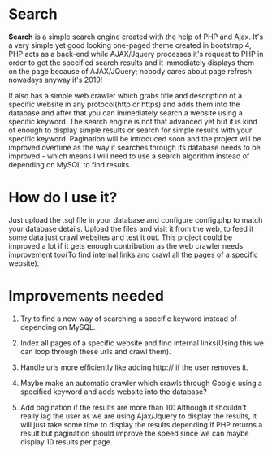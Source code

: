 # Search

**Search** is a simple search engine created with the help of PHP and Ajax. It's a very simple yet good looking one-paged theme created in bootstrap 4, PHP acts as a back-end while AJAX/Jquery processes it's request to PHP in order to get the specified search results and it immediately displays them on the page because of AJAX/JQuery; nobody cares about page refresh nowadays anyway it's 2019! 

It also has a simple web crawler which grabs title and description of a specific website in any protocol(http or https) and adds them into the database and after that you can immediately search a website using a specific keyword. The search engine is not that advanced yet but it is kind of enough to display simple results or search for simple results with your specific keyword. Pagination will be introduced soon and the project will be improved overtime as the way it searches through its database needs to be improved - which means I will need to use a search algorithm instead of depending on MySQL to find results. 

# How do I use it?

Just upload the .sql file in your database and configure config.php to match your database details. Upload the files and visit it from the web, to feed it some data just crawl websites and test it out. This project could be improved a lot if it gets enough contribution as the web crawler needs improvement too(To find internal links and crawl all the pages of a specific website).

# Improvements needed

1. Try to find a new way of searching a specific keyword instead of depending on MySQL.

2. Index all pages of a specific website and find internal links(Using this we can loop through these urls and crawl them).

3. Handle urls more efficiently like adding http:// if the user removes it.

4. Maybe make an automatic crawler which crawls through Google using a specified keyword and adds website into the database?

5. Add pagination if the results are more than 10: Although it shouldn't really lag the user as we are using Ajax/Jquery to display the results, it will just take some time to display the results depending if PHP returns a result but pagination should improve the speed since we can maybe display 10 results per page.
